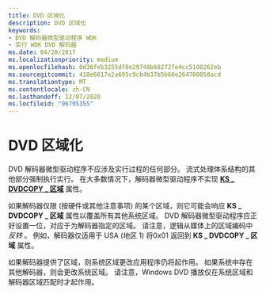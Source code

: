```yaml
---
title: DVD 区域化
description: DVD 区域化
keywords:
- DVD 解码器微型驱动程序 WDK
- 实行 WDK DVD 解码器
ms.date: 04/20/2017
ms.localizationpriority: medium
ms.openlocfilehash: 0d36feb3255df8e29748b682727e4cc5108262eb
ms.sourcegitcommit: 418e6617e2a695c9cb4b37b5b60e264760858acd
ms.translationtype: MT
ms.contentlocale: zh-CN
ms.lasthandoff: 12/07/2020
ms.locfileid: "96795355"
---
```

# <a name="dvd-regionalization"></a>DVD 区域化





DVD 解码器微型驱动程序不应涉及实行过程的任何部分。 流式处理体系结构的其他部分强制执行实行。 在大多数情况下，解码器微型驱动程序不实现 [**KS \_ DVDCOPY \_ 区域**](/windows-hardware/drivers/ddi/ksmedia/ns-ksmedia-_ks_dvdcopy_region) 属性。

如果解码器仅限 (按硬件或其他注意事项) 的某个区域，则它可能会响应 **KS \_ DVDCOPY \_ 区域** 属性以覆盖所有其他系统区域。 DVD 解码器微型驱动程序应正好设置一位，对应于为解码器指定的区域。 请注意，逻辑从媒体上的区域编码中 *反转* 。 例如，解码器仅适用于 USA (地区 1) 将0x01 返回到 **KS \_ DVDCOPY \_ 区域** 属性。

如果解码器提供了区域，则系统区域更改应用程序仍将起作用。 如果系统中存在其他解码器，则会更改系统区域。 请注意，Windows DVD 播放仅在系统区域和解码器区域匹配时才起作用。

 


